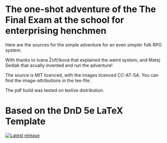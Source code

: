 # The one-shot adventure of the The Final Exam at the school for enterprising henchmen

Here are the sources for the simple adventure for an even simpler folk RPG system.

With thanks to Ivana Žofčíková that explained the weird system, and Matej Sedlak that acually invented and run the adventure!

The source is MIT licenced, with the images licenced CC-AT-SA. You can find the image-attributions in the tex-file.

The pdf build was tested on texlive distribution. 

# Based on the DnD 5e LaTeX Template

[![Latest release](https://img.shields.io/github/release/rpgtex/DND-5e-LaTeX-Template/all.svg)](https://github.com/rpgtex/DND-5e-LaTeX-Template/releases/latest)


